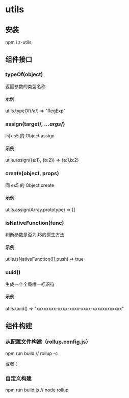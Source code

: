 # utils

## 安装
npm i z-utils

## 组件接口

### typeOf(object)
返回参数的类型名称

#### 示例
utils.typeOf(/a/) => "RegExp"

### assign(target/*, ...args*/)
同 es5 的 Object.assign

#### 示例
utils.assign({a:1}, {b:2}) => {a:1,b:2}

### create(object, props)
同 es5 的 Object.create

#### 示例
utils.assign(Array.prototype) => []

### isNativeFunction(func)
判断参数是否为JS的原生方法

#### 示例
utils.isNativeFunction([].push) => true

### uuid()
生成一个全局唯一标识符

#### 示例
utils.uuid() => "xxxxxxxx-xxxx-xxxx-xxxx-xxxxxxxxxxxx"

## 组件构建

### 从配置文件构建（rollup.config.js）
npm run build // rollup -c

或者：

### 自定义构建
npm run build:js // node rollup
